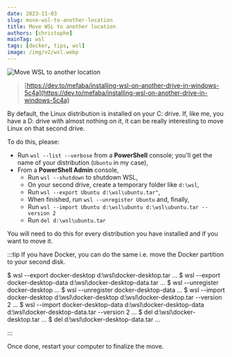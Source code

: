 ```yaml
---
date: 2023-11-03
slug: move-wsl-to-another-location
title: Move WSL to another location
authors: [christophe]
mainTag: wsl
tags: [docker, tips, wsl]
image: /img/v2/wsl.webp
---
```

![Move WSL to another location](/img/v2/wsl.webp)

> [https://dev.to/mefaba/installing-wsl-on-another-drive-in-windows-5c4a](https://dev.to/mefaba/installing-wsl-on-another-drive-in-windows-5c4a)

By default, the Linux distribution is installed on your C: drive. If, like me, you have a D: drive with almost nothing on it, it can be really interesting to move Linux on that second drive.

<!-- truncate -->

To do this, please:

* Run `wsl --list --verbose` from a **PowerShell** console; you'll get the name of your distribution (`Ubuntu` in my case),
* From a **PowerShell Admin** console,
  * Run `wsl --shutdown` to shutdown WSL,
  * On your second drive, create a temporary folder like `d:\wsl`,
  * Run `wsl --export Ubuntu d:\wsl\ubuntu.tar"`,
  * When finished, run `wsl --unregister Ubuntu` and, finally,
  * Run `wsl --import Ubuntu d:\wsl\ubuntu d:\wsl\ubuntu.tar --version 2`
  * Run `del d:\wsl\ubuntu.tar`

You will need to do this for every distribution you have installed and if you want to move it.

:::tip
If you have Docker, you can do the same i.e. move the Docker partition to your second disk.

<Terminal title="Powershell">
$ wsl --export docker-desktop d:\wsl\docker-desktop.tar
...
$ wsl --export docker-desktop-data d:\wsl\docker-desktop-data.tar
...
$ wsl --unregister docker-desktop
...
$ wsl --unregister docker-desktop-data
...
$ wsl --import docker-desktop d:\wsl\docker-desktop d:\wsl\docker-desktop.tar --version 2
...
$ wsl --import docker-desktop-data d:\wsl\docker-desktop-data d:\wsl\docker-desktop-data.tar --version 2
...
$ del d:\wsl\docker-desktop.tar
...
$ del d:\wsl\docker-desktop-data.tar
...
</Terminal>

:::

Once done, restart your computer to finalize the move.
